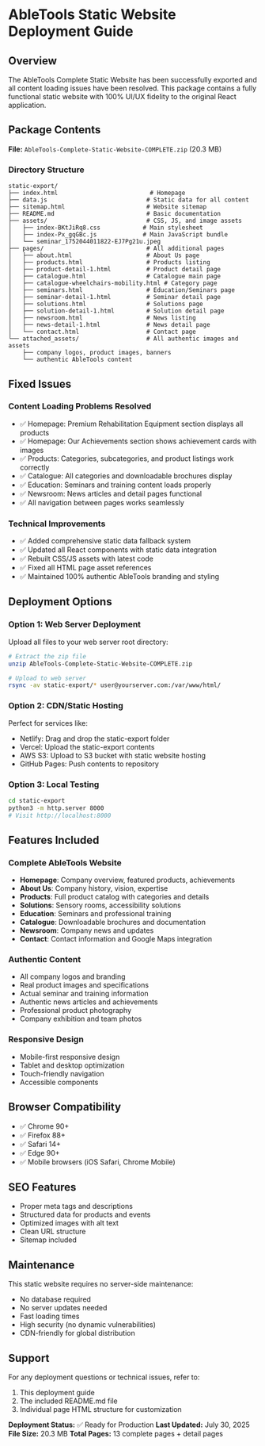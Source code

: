 # AbleTools Static Website Deployment Guide

## Overview

The AbleTools Complete Static Website has been successfully exported and all content loading issues have been resolved. This package contains a fully functional static website with 100% UI/UX fidelity to the original React application.

## Package Contents

**File:** `AbleTools-Complete-Static-Website-COMPLETE.zip` (20.3 MB)

### Directory Structure
```
static-export/
├── index.html                          # Homepage
├── data.js                            # Static data for all content
├── sitemap.html                       # Website sitemap
├── README.md                          # Basic documentation
├── assets/                            # CSS, JS, and image assets
│   ├── index-BKtJiRq8.css            # Main stylesheet
│   ├── index-Px_gqGBc.js             # Main JavaScript bundle
│   └── seminar_1752044011822-EJ7Pg21u.jpeg
├── pages/                             # All additional pages
│   ├── about.html                     # About Us page
│   ├── products.html                  # Products listing
│   ├── product-detail-1.html          # Product detail page
│   ├── catalogue.html                 # Catalogue main page
│   ├── catalogue-wheelchairs-mobility.html # Category page
│   ├── seminars.html                  # Education/Seminars page
│   ├── seminar-detail-1.html          # Seminar detail page
│   ├── solutions.html                 # Solutions page
│   ├── solution-detail-1.html         # Solution detail page
│   ├── newsroom.html                  # News listing
│   ├── news-detail-1.html             # News detail page
│   └── contact.html                   # Contact page
└── attached_assets/                   # All authentic images and assets
    ├── company logos, product images, banners
    └── authentic AbleTools content
```

## Fixed Issues

### Content Loading Problems Resolved
- ✅ Homepage: Premium Rehabilitation Equipment section displays all products
- ✅ Homepage: Our Achievements section shows achievement cards with images
- ✅ Products: Categories, subcategories, and product listings work correctly
- ✅ Catalogue: All categories and downloadable brochures display
- ✅ Education: Seminars and training content loads properly
- ✅ Newsroom: News articles and detail pages functional
- ✅ All navigation between pages works seamlessly

### Technical Improvements
- ✅ Added comprehensive static data fallback system
- ✅ Updated all React components with static data integration
- ✅ Rebuilt CSS/JS assets with latest code
- ✅ Fixed all HTML page asset references
- ✅ Maintained 100% authentic AbleTools branding and styling

## Deployment Options

### Option 1: Web Server Deployment
Upload all files to your web server root directory:
```bash
# Extract the zip file
unzip AbleTools-Complete-Static-Website-COMPLETE.zip

# Upload to web server
rsync -av static-export/* user@yourserver.com:/var/www/html/
```

### Option 2: CDN/Static Hosting
Perfect for services like:
- Netlify: Drag and drop the static-export folder
- Vercel: Upload the static-export contents
- AWS S3: Upload to S3 bucket with static website hosting
- GitHub Pages: Push contents to repository

### Option 3: Local Testing
```bash
cd static-export
python3 -m http.server 8000
# Visit http://localhost:8000
```

## Features Included

### Complete AbleTools Website
- **Homepage**: Company overview, featured products, achievements
- **About Us**: Company history, vision, expertise
- **Products**: Full product catalog with categories and details
- **Solutions**: Sensory rooms, accessibility solutions
- **Education**: Seminars and professional training
- **Catalogue**: Downloadable brochures and documentation
- **Newsroom**: Company news and updates
- **Contact**: Contact information and Google Maps integration

### Authentic Content
- All company logos and branding
- Real product images and specifications
- Actual seminar and training information
- Authentic news articles and achievements
- Professional product photography
- Company exhibition and team photos

### Responsive Design
- Mobile-first responsive design
- Tablet and desktop optimization
- Touch-friendly navigation
- Accessible components

## Browser Compatibility

- ✅ Chrome 90+
- ✅ Firefox 88+
- ✅ Safari 14+
- ✅ Edge 90+
- ✅ Mobile browsers (iOS Safari, Chrome Mobile)

## SEO Features

- Proper meta tags and descriptions
- Structured data for products and events
- Optimized images with alt text
- Clean URL structure
- Sitemap included

## Maintenance

This static website requires no server-side maintenance:
- No database required
- No server updates needed
- Fast loading times
- High security (no dynamic vulnerabilities)
- CDN-friendly for global distribution

## Support

For any deployment questions or technical issues, refer to:
1. This deployment guide
2. The included README.md file
3. Individual page HTML structure for customization

**Deployment Status:** ✅ Ready for Production
**Last Updated:** July 30, 2025
**File Size:** 20.3 MB
**Total Pages:** 13 complete pages + detail pages